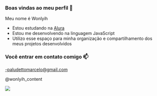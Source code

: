 ### Boas vindas ao meu perfil 💙

Meu nome é Wonlyih

- Estou estudando na [Alura](https://www.alura.com.br)
- Estou me desenvolvendo na linguagem JavaScript
- Utilizo esse espaço para minha organização e compartilhamento dos meus projetos desenvolvidos

### Você entrar em contato comigo 📫

-paludettomarcelo@gmail.com

@wonlyih_content

![](https://media.tenor.com/nlAcoH84u9EAAAAM/le-sserafim-eunchae.gif)
